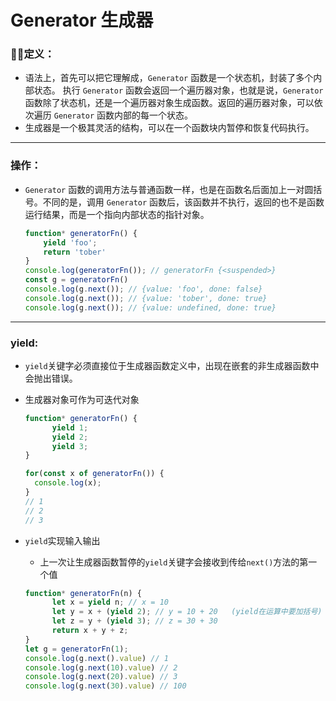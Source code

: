 # Generator 生成器

### 定义：
  - 语法上，首先可以把它理解成，`Generator` 函数是一个状态机，封装了多个内部状态。 执行 `Generator` 函数会返回一个遍历器对象，也就是说，`Generator` 函数除了状态机，还是一个遍历器对象生成函数。返回的遍历器对象，可以依次遍历 `Generator` 函数内部的每一个状态。
  - 生成器是一个极其灵活的结构，可以在一个函数块内暂停和恢复代码执行。

------

### 操作：

- `Generator` 函数的调用方法与普通函数一样，也是在函数名后面加上一对圆括号。不同的是，调用 `Generator` 函数后，该函数并不执行，返回的也不是函数运行结果，而是一个指向内部状态的指针对象。

  ```js
  function* generatorFn() {
      yield 'foo';
      return 'tober'
  }
  console.log(generatorFn()); // generatorFn {<suspended>}
  const g = generatorFn()
  console.log(g.next()); // {value: 'foo', done: false}
  console.log(g.next()); // {value: 'tober', done: true}
  console.log(g.next()); // {value: undefined, done: true}
  ```



------

### yield:

- `yield`关键字必须直接位于生成器函数定义中，出现在嵌套的非生成器函数中会抛出错误。

- 生成器对象可作为可迭代对象

  ```js
  function* generatorFn() {
  		yield 1;
    	yield 2;
  		yield 3;
  }
  
  for(const x of generatorFn()) {
    console.log(x);
  }
  // 1
  // 2
  // 3
  ```



- `yield`实现输入输出

  - 上一次让生成器函数暂停的`yield`关键字会接收到传给`next()`方法的第一个值

  ```js
  function* generatorFn(n) {
    	let x = yield n; // x = 10
    	let y = x + (yield 2); // y = 10 + 20   (yield在运算中要加括号)
    	let z = y + (yield 3); // z = 30 + 30
    	return x + y + z;
  }
  let g = generatorFn(1);
  console.log(g.next().value) // 1
  console.log(g.next(10).value) // 2
  console.log(g.next(20).value) // 3
  console.log(g.next(30).value) // 100
  ```

  

